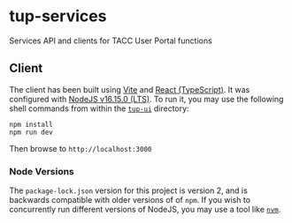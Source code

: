# tup-services

Services API and clients for TACC User Portal functions

## Client

The client has been built using [Vite](https://vitejs.dev/guide/#trying-vite-online) and [React (TypeScript)](https://reactjs.org/). It was configured with [NodeJS v16.15.0 (LTS)](https://nodejs.org/en/). To run it, you may use the following shell commands from within the [`tup-ui`](./tup-ui) directory:

```
npm install
npm run dev
```

Then browse to `http://localhost:3000`

### Node Versions

The `package-lock.json` version for this project is version 2, and is backwards compatible with older versions of of `npm`. If you wish to concurrently run different versions of NodeJS, you may use a tool like [`nvm`](https://github.com/nvm-sh/nvm).
